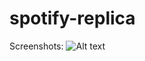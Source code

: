 # spotify-replica

Screenshots:
![Alt text](https://user-images.githubusercontent.com/93687653/145636638-ff8bbe30-427e-4032-ba6d-4d0acfbb0a6c.png?raw=true "Screenshot")
